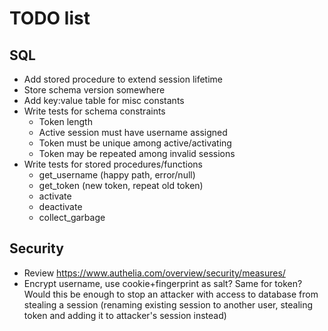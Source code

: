 # TODO list

## SQL

- Add stored procedure to extend session lifetime
- Store schema version somewhere
- Add key:value table for misc constants
- Write tests for schema constraints
    - Token length
    - Active session must have username assigned
    - Token must be unique among active/activating
    - Token may be repeated among invalid sessions
- Write tests for stored procedures/functions
    - get_username (happy path, error/null)
    - get_token (new token, repeat old token)
    - activate
    - deactivate
    - collect_garbage


## Security

- Review <https://www.authelia.com/overview/security/measures/>
- Encrypt username, use cookie+fingerprint as salt? Same for token?
  Would this be enough to stop an attacker with access to database from
  stealing a session (renaming existing session to another user, stealing
  token and adding it to attacker's session instead)
